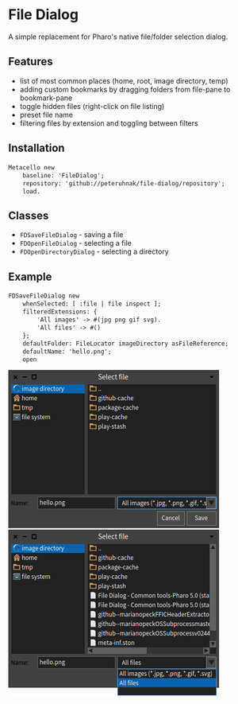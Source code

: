 # File Dialog

A simple replacement for Pharo's native file/folder selection dialog.

## Features

* list of most common places (home, root, image directory, temp)
* adding custom bookmarks by dragging folders from file-pane to bookmark-pane
* toggle hidden files (right-click on file listing)
* preset file name
* filtering files by extension and toggling between filters

## Installation

```st
Metacello new
	baseline: 'FileDialog';
	repository: 'github://peteruhnak/file-dialog/repository';
	load.
```

## Classes

* `FDSaveFileDialog` - saving a file
* `FDOpenFileDialog` - selecting a file
* `FDOpenDirectoryDialog` - selecting a directory

## Example

```st
FDSaveFileDialog new
	whenSelected: [ :file | file inspect ];
	filteredExtensions: {
		'All images' -> #(jpg png gif svg).
		'All files' -> #()
	};
	defaultFolder: FileLocator imageDirectory asFileReference;
	defaultName: 'hello.png';
	open
```


![](figures/file-dialog-1.png)
![](figures/file-dialog-2.png)
